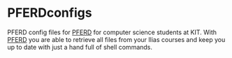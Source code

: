 # PFERDconfigs

PFERD config files for [PFERD](https://github.com/Garmelon/PFERD) for computer science students at KIT. With [PFERD](https://github.com/Garmelon/PFERD) you are able to retrieve all files from your Ilias courses and keep you up to date with just a hand full of shell commands.

